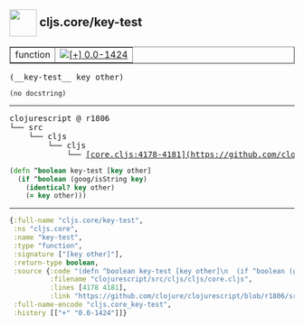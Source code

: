 ## <img width="48px" valign="middle" src="http://i.imgur.com/Hi20huC.png"> cljs.core/key-test

 <table border="1">
<tr>
<td>function</td>
<td><a href="https://github.com/cljsinfo/api-refs/tree/0.0-1424"><img valign="middle" alt="[+] 0.0-1424" src="https://img.shields.io/badge/+-0.0--1424-lightgrey.svg"></a> </td>
</tr>
</table>

 <samp>
(__key-test__ key other)<br>
</samp>

```
(no docstring)
```

---

 <pre>
clojurescript @ r1806
└── src
    └── cljs
        └── cljs
            └── <ins>[core.cljs:4178-4181](https://github.com/clojure/clojurescript/blob/r1806/src/cljs/cljs/core.cljs#L4178-L4181)</ins>
</pre>

```clj
(defn ^boolean key-test [key other]
  (if ^boolean (goog/isString key)
    (identical? key other)
    (= key other)))
```


---

```clj
{:full-name "cljs.core/key-test",
 :ns "cljs.core",
 :name "key-test",
 :type "function",
 :signature ["[key other]"],
 :return-type boolean,
 :source {:code "(defn ^boolean key-test [key other]\n  (if ^boolean (goog/isString key)\n    (identical? key other)\n    (= key other)))",
          :filename "clojurescript/src/cljs/cljs/core.cljs",
          :lines [4178 4181],
          :link "https://github.com/clojure/clojurescript/blob/r1806/src/cljs/cljs/core.cljs#L4178-L4181"},
 :full-name-encode "cljs.core_key-test",
 :history [["+" "0.0-1424"]]}

```
